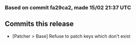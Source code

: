 ### Based on commit fa29ca2, made 15/02 21:37 UTC
## Commits this release
  - [Patcher > Base] Refuse to patch keys which don't exist